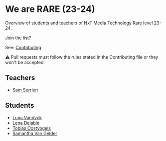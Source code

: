 # We are RARE (23-24)

Overview of students and teachers of NxT Media Technology Rare level 23-24.

Join the list?

See: [Contributing](./CONTRIBUTING.md)

⚠️ Pull requests must follow the rules stated in the Contributing file or they won't be accepted

## Teachers

* [Sam Serrien](./people/sam_serrien.md)


## Students

* [Luna Vandyck](./people/luna_vandyck.md)
* [Lena Delabie](./people/lena_delabie.md)
* [Tobias Oostvogels](./people/tobias_oostvogels.md)
* [Samantha Van Gelder](./people/samantha_VanGelder.md)

